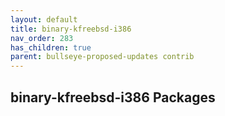 ```yaml
---
layout: default
title: binary-kfreebsd-i386
nav_order: 283
has_children: true
parent: bullseye-proposed-updates contrib
---
```


## binary-kfreebsd-i386 Packages

